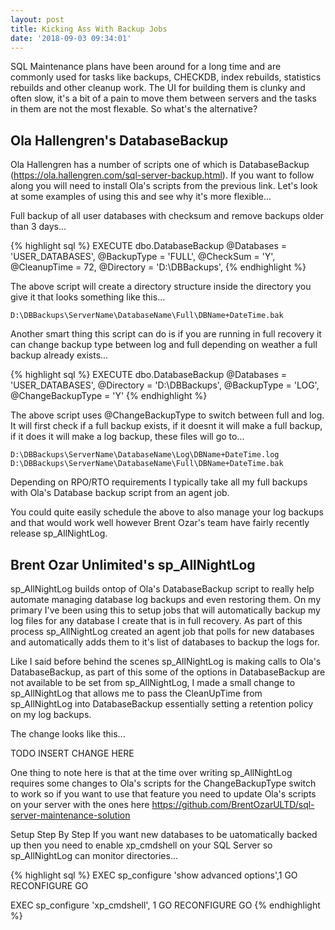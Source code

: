 ```yaml
---
layout: post
title: Kicking Ass With Backup Jobs
date: '2018-09-03 09:34:01'
---
```

SQL Maintenance plans have been around for a long time and are commonly used for tasks like backups, CHECKDB, index rebuilds, statistics rebuilds and other cleanup work. The UI for building them is clunky and often slow, it's a bit of a pain to move them between servers and the tasks in them are not the most flexable. So what's the alternative?

## Ola Hallengren's DatabaseBackup ##
Ola Hallengren has a number of scripts one of which is DatabaseBackup (https://ola.hallengren.com/sql-server-backup.html). If you want to follow along you will need to install Ola's scripts from the previous link. Let's look at some examples of using this and see why it's more flexible...

Full backup of all user databases with checksum and remove backups older than 3 days...

{% highlight sql %}
EXECUTE dbo.DatabaseBackup
    @Databases = 'USER_DATABASES',
    @BackupType = 'FULL',
    @CheckSum = 'Y',
    @CleanupTime = 72,
    @Directory = 'D:\DBBackups',
{% endhighlight %}

The above script will create a directory structure inside the directory you give it that looks something like this...

    D:\DBBackups\ServerName\DatabaseName\Full\DBName+DateTime.bak

Another smart thing this script can do is if you are running in full recovery it can change backup type between log and full depending on weather a full backup already exists...

{% highlight sql %}
EXECUTE dbo.DatabaseBackup
    @Databases = 'USER_DATABASES',
    @Directory = 'D:\DBBackups',
    @BackupType = 'LOG',
    @ChangeBackupType = 'Y'
{% endhighlight %}

The above script uses @ChangeBackupType to switch between full and log. It will first check if a full backup exists, if it doesnt it will make a full backup, if it does it will make a log backup, these files will go to...

    D:\DBBackups\ServerName\DatabaseName\Log\DBName+DateTime.log
    D:\DBBackups\ServerName\DatabaseName\Full\DBName+DateTime.bak

Depending on RPO/RTO requirements I typically take all my full backups with Ola's Database backup script from an agent job.

You could quite easily schedule the above to also manage your log backups and that would work well however Brent Ozar's team have fairly recently release sp_AllNightLog.

## Brent Ozar Unlimited's sp_AllNightLog ##
sp_AllNightLog builds ontop of Ola's DatabaseBackup script to really help automate managing database log backups and even restoring them. On my primary I've been using this to setup jobs that will automatically backup my log files for any database I create that is in full recovery. As part of this process sp_AllNightLog created an agent job that polls for new databases and automatically adds them to it's list of databases to backup the logs for.

Like I said before behind the scenes sp_AllNightLog is making calls to Ola's DatabaseBackup, as part of this some of the options in DatabaseBackup are not available to be set from sp_AllNightLog, I made a small change to sp_AllNightLog that allows me to pass the CleanUpTime from sp_AllNightLog into DatabaseBackup essentially setting a retention policy on my log backups. 

The change looks like this...

TODO INSERT CHANGE HERE

One thing to note here is that at the time over writing sp_AllNightLog requires some changes to Ola's scripts for the ChangeBackupType switch to work so if you want to use that feature you need to update Ola's scripts on your server with the ones here https://github.com/BrentOzarULTD/sql-server-maintenance-solution

Setup Step By Step
If you want new databases to be uatomatically backed up then you need to enable xp_cmdshell on your SQL Server so sp_AllNightLog can monitor directories...

{% highlight sql %}
EXEC sp_configure 'show advanced options',1
GO
RECONFIGURE 
GO

EXEC sp_configure 'xp_cmdshell', 1
GO
RECONFIGURE
GO
{% endhighlight %}